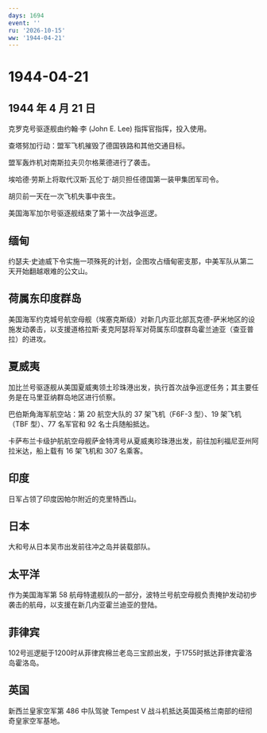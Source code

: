```yaml
---
days: 1694
event: ''
ru: '2026-10-15'
ww: '1944-04-21'
---
```


# 1944-04-21

## 1944 年 4 月 21 日

克罗克号驱逐舰由约翰·李 (John E. Lee) 指挥官指挥，投入使用。

查塔努加行动：盟军飞机摧毁了德国铁路和其他交通目标。

盟军轰炸机对南斯拉夫贝尔格莱德进行了袭击。

埃哈德·劳斯上将取代汉斯·瓦伦丁·胡贝担任德国第一装甲集团军司令。

胡贝前一天在一次飞机失事中丧生。

美国海军加尔号驱逐舰结束了第十一次战争巡逻。

## 缅甸

约瑟夫·史迪威下令实施一项殊死的计划，企图攻占缅甸密支那，中美军队从第二天开始翻越艰难的公文山。

## 荷属东印度群岛

美国海军约克城号航空母舰（埃塞克斯级）对新几内亚北部瓦克德-萨米地区的设施发动袭击，以支援道格拉斯·麦克阿瑟将军对荷属东印度群岛霍兰迪亚（查亚普拉）的进攻。

## 夏威夷

加比兰号驱逐舰从美国夏威夷领土珍珠港出发，执行首次战争巡逻任务；其主要任务是在马里亚纳群岛地区进行侦察。

巴伯斯角海军航空站：第 20 航空大队的 37 架飞机（F6F-3 型）、19
架飞机（TBF 型）、77 名军官和 92 名士兵随船抵达。

卡萨布兰卡级护航航空母舰萨金特湾号从夏威夷珍珠港出发，前往加利福尼亚州阿拉米达，船上载有
16 架飞机和 307 名乘客。

## 印度

日军占领了印度因帕尔附近的克里特西山。

## 日本

大和号从日本吴市出发前往冲之岛并装载部队。

## 太平洋

作为美国海军第 58
航母特遣舰队的一部分，波特兰号航空母舰负责掩护发动初步袭击的航母，以支援在新几内亚霍兰迪亚的登陆。

## 菲律宾

102号巡逻艇于1200时从菲律宾棉兰老岛三宝颜出发，于1755时抵达菲律宾霍洛岛霍洛岛。

## 英国

新西兰皇家空军第 486 中队驾驶 Tempest V
战斗机抵达英国英格兰南部的纽彻奇皇家空军基地。